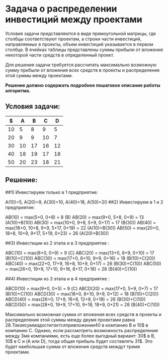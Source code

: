 # Задача о распределении инвестиций между проектами
Условия задачи представляются в виде прямоугольной матрицы, где столбцы соответствуют проектам, а строки части инвестиций, направляемых в проекты, объем инвестиций указывается в первом столбце. В ячейках таблицы представлены суммы прибыли от вложения некоторой части средств в определенный проект.

Для решения задачи требуется рассчитать максимально возможную сумму прибыли от вложения всех средств в проекты и распределение этой суммы между проектами.

**Решение должно содержать подробное пошаговое описание работы алгоритма.**
## Условия задачи:
| $   | A   | B   | C   | D   |
|-----|-----|-----|-----|-----|
| 10  | 5   | 8   | 9   | 5   |
| 20  | 9   | 9   | 10  | 7   |
| 30  | 10  | 17  | 16  | 12  |
| 40  | 18  | 19  | 17  | 18  |
| 50  | 20  | 23  | 18  | 21  |
## Решение:
##1) Инвестируем только в 1 предприятие:

A(10)=5, A(20)=9, A(30)=10, A(40)=18, A(50)=20
##2) Инвестируем в 1 и 2 предприятие:

AB(10) = max(5+0, 0+8) = 8 (B)
AB(20) = max(9+0, 5+8, 0+9) = 13 (A(10)+B(10))
AB(30) = max(10+0, 9+8, 5+9, 0+17) = 17 (B(30))
AB(40) = max(18+0, 10+8, 9+9, 5+17, 0+19) = 22 (A(10)+B(30))
AB(50) = max(20+0, 18+8, 10+9, 9+17, 5+19, 0+23) = 26 (A(20)+B(30))

##3) Инвестиции из 2 этапа и в 3 предприятие : 

ABС(10) = max(8+0, 0+9) = 9 (С)
ABС(20) = max(13+0, 8+9, 0+10) = 17 (B(10)+C(10))
ABС(30) = max(17+0, 8+10, 9+9, 0+16) = 18 (B(10)+C(20))
ABС(40) = max(22+0, 17+9, 16+8, 10+9, 0+17) = 26 (B(30)+C(10))
ABС(50) = max(26+0, 19+9, 17+10, 9+16, 8+17, 0+18) = 28 (B(40)+C(10))

##4) Инвестиции из 3 этапа и в 4 предприятие :

ABСD(10) = max(9+0, 0+5) = 9 (С)
ABСD(20) = max(17+0, 5+9, 0+7) = 17 (B(10)+C(10))
ABСD(30) = max(18+0, 8+10, 9+9, 0+12) = 18 (B(10)+C(20))
ABСD(40) = max(26+0, 17+9, 16+8, 12+9, 0+18) = 26 (B(30)+C(10))
ABСD(50) = max(28+0, 19+9, 17+10, 9+18, 18+9, 0+21) = 28 (B(40)+C(10))

Максимально возможная сумма от вложения всех средств в проекты и распределения этой суммы между двумя проектами равна 28$. Такая сумма достигается при вложении 40$ в компанию B и 10$ в компанию С. Однако, если рассмотреть возможность распределения между 3мя компаниями, есть еще более выгодный вариант: 30$ в B, 10$ в C и (A или D), тогда общая прибыль будет составлять 31$. Это будет наибольшая сумма от вложения средств междут тремя проектами.
